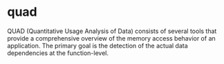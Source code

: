 quad
====

QUAD (Quantitative Usage Analysis of Data) consists of several tools that provide a comprehensive overview of the memory access behavior of an application. The primary goal is the detection of the actual data dependencies at the function-level.